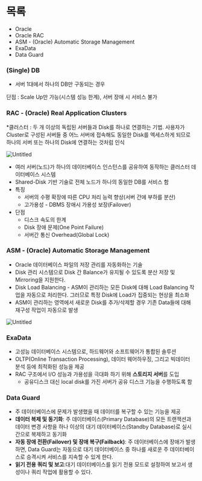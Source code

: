 # 목록

- Oracle
- Oracle RAC
- ASM - (Oracle) Automatic Storage Management
- ExaData
- Data Guard

### (Single) DB

- 서버 1대에서 하나의 DB만 구동되는 경우

단점 : Scale Up만 가능(시스템 성능 한계), 서버 장애 시 서비스 불가

### RAC - (Oracle) **Real Application Clusters**

*클러스터 : 두 개 이상의 독립된 서버들과 Disk를 하나로 연결하는 기법. 사용자가 Cluster로 구성된 서버들 중 어느 서버에 접속해도 동일한 Disk를 엑세스하게 되므로 하나의 서버 또는 하나의 Disk에 연결하는 것처럼 인식

![Untitled](https://prod-files-secure.s3.us-west-2.amazonaws.com/030f77a9-1ce1-4917-b029-3a1399122001/140a7390-abd0-4729-8ca9-e6bbe0e7b127/Untitled.png)

- 여러 서버(노드)가 하나의 데이터베이스 인스턴스를 공유하여 동작하는 클러스터 데이터베이스 시스템
- Shared-Disk 기반 기술로 전체 노드가 하나의 동일한 DB를 서비스 함
- 특징
    - 서버의 수평 확장에 따른 CPU 처리 능력 향상(서버 간에 부하를 분산)
    - 고가용성 - DBMS 장애시 가용성 보장(Failover)
- 단점
    - 디스크 속도의 한계
    - Disk 장애 문제(One Point Failure)
    - 서버간 통신 Overhead(Global Lock)

### ASM - (Oracle) Automatic Storage Management

- Oracle 데이터베이스 파일의 저장 관리를 자동화하는 기술
- Disk 관리 시스템으로 Disk 간 Balance가 유지될 수 있도록 분산 저장 및 Mirroring을 지원한다.
- Disk Load Balancing - ASM이 관리하는 모든 Disk에 대해 Load Balancing 작업을 자동으로 처리한다. 그러므로 특정 Disk에 Load가 집중되는 현상을 최소화
- ASM이 관리하는 영역에서 새로운 Disk를 추가/삭제할 경우 기존 Data들에 대해 재구성 작업이 자동으로 발생

![Untitled](https://prod-files-secure.s3.us-west-2.amazonaws.com/030f77a9-1ce1-4917-b029-3a1399122001/4c93cb74-cea8-437e-ba42-0449ce2bb6ea/Untitled.png)

### ExaData

- 고성능 데이터베이스 시스템으로, 하드웨어와 소프트웨어가 통합된 솔루션
- OLTP(Online Transaction Processing), 데이터 웨어하우징, 그리고 빅데이터 분석 등에 최적화된 성능을 제공
- RAC 구조에서 I/O 성능과 가용성을 극대화 하기 위해 **스토리지 서버**를 도입
    - 공유디스크 대신 local disk를 가진 서버가 공유 디스크 기능을 수행하도록 함
    

### Data Guard

- 주 데이터베이스에 문제가 발생했을 때 데이터를 복구할 수 있는 기능을 제공
- **데이터 복제 및 동기화**: 주 데이터베이스(Primary Database)의 모든 트랜잭션과 데이터 변경 사항을 하나 이상의 대기 데이터베이스(Standby Database)로 실시간으로 복제하고 동기화
- **자동 장애 전환(Failover) 및 장애 복구(Failback)**: 주 데이터베이스에 장애가 발생하면, Data Guard는 자동으로 대기 데이터베이스 중 하나를 새로운 주 데이터베이스로 승격시켜 서비스를 지속할 수 있게 한다.
- **읽기 전용 쿼리 및 보고**:대기 데이터베이스를 읽기 전용 모드로 설정하여 보고서 생성이나 쿼리 작업에 활용할 수 있다.
